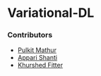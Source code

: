 # Variational-DL
### Contributors 
* [Pulkit Mathur](www.github.com/mathurpulkit)
* [Appari Shanti](www.github.com/AppariShanti)
* [Khurshed Fitter](www.github.com/GlazeDonuts)
